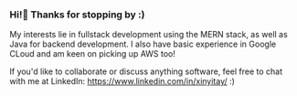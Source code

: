 ### Hi!👋 Thanks for stopping by :) 

My interests lie in fullstack development using the MERN stack, as well as Java for backend development. I also have basic experience in Google CLoud and am keen on picking up AWS too!

If you'd like to collaborate or discuss anything software, feel free to chat with me at LinkedIn: https://www.linkedin.com/in/xinyitay/ :)

<!--
**xinyitay/xinyitay** is a ✨ _special_ ✨ repository because its `README.md` (this file) appears on your GitHub profile.

Here are some ideas to get you started:

- 🔭 I’m currently working on ...
- 🌱 I’m currently learning ...
- 👯 I’m looking to collaborate on ...
- 🤔 I’m looking for help with ...
- 💬 Ask me about ...
- 📫 How to reach me: ...
- 😄 Pronouns: ...
- ⚡ Fun fact: ...

-->
